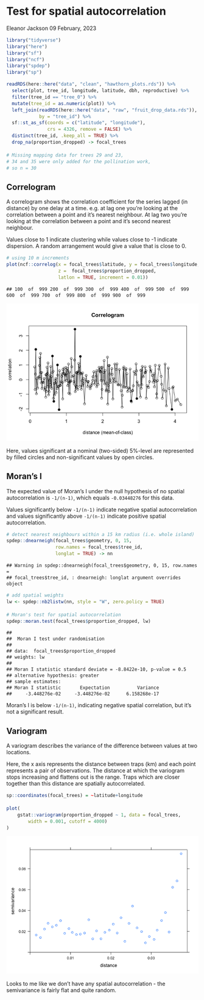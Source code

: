 Test for spatial autocorrelation
================
Eleanor Jackson
09 February, 2023

``` r
library("tidyverse")
library("here")
library("sf")
library("ncf")
library("spdep")
library("sp")
```

``` r
readRDS(here::here("data", "clean", "hawthorn_plots.rds")) %>%
  select(plot, tree_id, longitude, latitude, dbh, reproductive) %>%
  filter(tree_id == "tree_0") %>%
  mutate(tree_id = as.numeric(plot)) %>% 
  left_join(readRDS(here::here("data", "raw", "fruit_drop_data.rds")), 
            by = "tree_id") %>%
  sf::st_as_sf(coords = c("latitude", "longitude"), 
               crs = 4326, remove = FALSE) %>%
  distinct(tree_id, .keep_all = TRUE) %>%
  drop_na(proportion_dropped) -> focal_trees

# Missing mapping data for trees 29 and 23,
# 34 and 35 were only added for the pollination work,
# so n = 30
```

## Correlogram

A correlogram shows the correlation coefficient for the series lagged
(in distance) by one delay at a time. e.g. at lag one you’re looking at
the correlation between a point and it’s nearest neighbour. At lag two
you’re looking at the correlation between a point and it’s second
nearest neighbour.

Values close to 1 indicate clustering while values close to -1 indicate
dispersion. A random arrangement would give a value that is close to 0.

``` r
# using 10 m increments
plot(ncf::correlog(x = focal_trees$latitude, y = focal_trees$longitude, 
                   z =  focal_trees$proportion_dropped,
                   latlon = TRUE, increment = 0.01))
```

    ## 100  of  999 200  of  999 300  of  999 400  of  999 500  of  999 600  of  999 700  of  999 800  of  999 900  of  999 

![](figures/2023-02-09_test-spatial-autocorrelation/correlogram-1.png)<!-- -->

Here, values significant at a nominal (two-sided) 5%-level are
represented by filled circles and non-significant values by open
circles.

## Moran’s I

The expected value of Moran’s I under the null hypothesis of no spatial
autocorrelation is `-1/(n-1)`, which equals `-0.03448276` for this data.

Values significantly below `-1/(n-1)` indicate negative spatial
autocorrelation and values significantly above `-1/(n-1)` indicate
positive spatial autocorrelation.

``` r
# detect nearest neighbours within a 15 km radius (i.e. whole island)
spdep::dnearneigh(focal_trees$geometry, 0, 15, 
                  row.names = focal_trees$tree_id,  
                  longlat = TRUE) -> nn
```

    ## Warning in spdep::dnearneigh(focal_trees$geometry, 0, 15, row.names =
    ## focal_trees$tree_id, : dnearneigh: longlat argument overrides object

``` r
# add spatial weights
lw <- spdep::nb2listw(nn, style = "W", zero.policy = TRUE) 

# Moran's test for spatial autocorrelation
spdep::moran.test(focal_trees$proportion_dropped, lw) 
```

    ## 
    ##  Moran I test under randomisation
    ## 
    ## data:  focal_trees$proportion_dropped  
    ## weights: lw    
    ## 
    ## Moran I statistic standard deviate = -8.8422e-10, p-value = 0.5
    ## alternative hypothesis: greater
    ## sample estimates:
    ## Moran I statistic       Expectation          Variance 
    ##     -3.448276e-02     -3.448276e-02      6.158268e-17

Moran’s I is below `-1/(n-1)`, indicating negative spatial correlation,
but it’s not a significant result.

## Variogram

A variogram describes the variance of the difference between values at
two locations.

Here, the x axis represents the distance between traps (km) and each
point represents a pair of observations. The distance at which the
variogram stops increasing and flattens out is the range. Traps which
are closer together than this distance are spatially autocorrelated.

``` r
sp::coordinates(focal_trees) = ~latitude+longitude

plot(
    gstat::variogram(proportion_dropped ~ 1, data = focal_trees, 
        width = 0.001, cutoff = 4000) 
)
```

![](figures/2023-02-09_test-spatial-autocorrelation/variogram-1.png)<!-- -->

Looks to me like we don’t have any spatial autocorrelation - the
semivariance is fairly flat and quite random.
